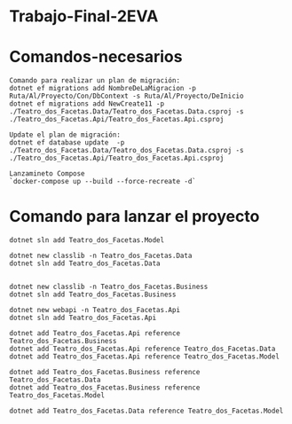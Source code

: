 # Trabajo-Final-2EVA

# Comandos-necesarios
    Comando para realizar un plan de migración:
    dotnet ef migrations add NombreDeLaMigracion -p Ruta/Al/Proyecto/Con/DbContext -s Ruta/Al/Proyecto/DeInicio
    dotnet ef migrations add NewCreate11 -p ./Teatro_dos_Facetas.Data/Teatro_dos_Facetas.Data.csproj -s ./Teatro_dos_Facetas.Api/Teatro_dos_Facetas.Api.csproj
    
    Update el plan de migración:
    dotnet ef database update  -p ./Teatro_dos_Facetas.Data/Teatro_dos_Facetas.Data.csproj -s ./Teatro_dos_Facetas.Api/Teatro_dos_Facetas.Api.csproj

    Lanzamineto Compose
    `docker-compose up --build --force-recreate -d`
    
# Comando para lanzar el proyecto
    dotnet sln add Teatro_dos_Facetas.Model

    dotnet new classlib -n Teatro_dos_Facetas.Data
    dotnet sln add Teatro_dos_Facetas.Data


    dotnet new classlib -n Teatro_dos_Facetas.Business
    dotnet sln add Teatro_dos_Facetas.Business

    dotnet new webapi -n Teatro_dos_Facetas.Api
    dotnet sln add Teatro_dos_Facetas.Api

    dotnet add Teatro_dos_Facetas.Api reference Teatro_dos_Facetas.Business
    dotnet add Teatro_dos_Facetas.Api reference Teatro_dos_Facetas.Data
    dotnet add Teatro_dos_Facetas.Api reference Teatro_dos_Facetas.Model

    dotnet add Teatro_dos_Facetas.Business reference Teatro_dos_Facetas.Data
    dotnet add Teatro_dos_Facetas.Business reference Teatro_dos_Facetas.Model

    dotnet add Teatro_dos_Facetas.Data reference Teatro_dos_Facetas.Model